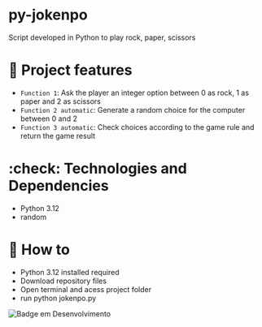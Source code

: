 # py-jokenpo

Script developed in Python to play rock, paper, scissors

# :hammer: Project features

- `Function 1`: Ask the player an integer option between 0 as rock, 1 as paper and 2 as scissors
- `Function 2 automatic`: Generate a random choice for the computer between 0 and 2
- `Function 3 automatic`: Check choices according to the game rule and return the game result

# :check: Technologies and Dependencies
* Python 3.12
* random

# :mechanical_arm: How to
* Python 3.12 installed required
* Download repository files
* Open terminal and acess project folder
* run python jokenpo.py

![Badge em Desenvolvimento](http://img.shields.io/static/v1?label=dEV&message=PYTHON&color=GREEN&style=for-the-badge)